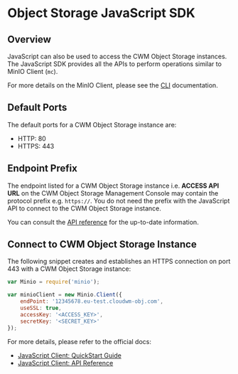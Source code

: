 # Object Storage JavaScript SDK

## Overview

JavaScript can also be used to access the CWM Object Storage instances. The
JavaScript SDK provides all the APIs to perform operations similar to MinIO
Client (`mc`).

For more details on the MinIO Client, please see the [CLI](cli.md)
documentation.

## Default Ports

The default ports for a CWM Object Storage instance are:

- HTTP: 80
- HTTPS: 443

## Endpoint Prefix

The endpoint listed for a CWM Object Storage instance i.e. **ACCESS API URL** on
the CWM Object Storage Management Console may contain the protocol prefix e.g.
`https://`. You do not need the prefix with the JavaScript API to connect to the
CWM Object Storage instance.

You can consult the
[API reference](https://docs.min.io/docs/javascript-client-api-reference.html)
for the up-to-date information.

## Connect to CWM Object Storage Instance

The following snippet creates and establishes an HTTPS connection on port 443
with a CWM Object Storage instance:

```javascript
var Minio = require('minio');

var minioClient = new Minio.Client({
    endPoint: '12345678.eu-test.cloudwm-obj.com',
    useSSL: true,
    accessKey: '<ACCESS_KEY>',
    secretKey: '<SECRET_KEY>'
});
```

For more details, please refer to the official docs:

- [JavaScript Client: QuickStart Guide](https://docs.min.io/docs/javascript-client-quickstart-guide.html)
- [JavaScript Client: API Reference](https://docs.min.io/docs/javascript-client-api-reference.html)
